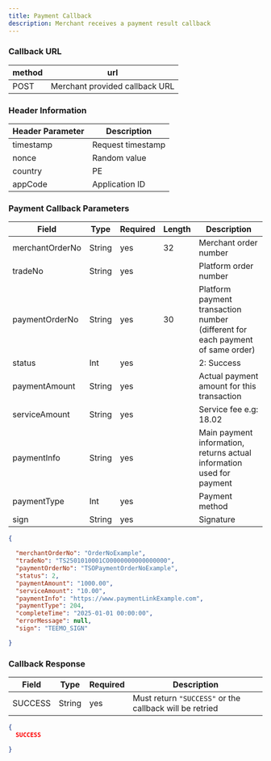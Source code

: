 ```yaml
---
title: Payment Callback
description: Merchant receives a payment result callback
---
```


### Callback URL

| method | url                            |
| ------ | ------------------------------ |
| POST   | Merchant provided callback URL |

### Header Information

| Header Parameter | Description       |
| ---------------- |-------------------|
| timestamp        | Request timestamp |
| nonce            | Random value      |
| country          | PE                |
| appCode          | Application ID    |

### Payment Callback Parameters

| Field           | Type   | Required | Length | Description                                                                    |
| --------------- | ------ | -------- | ------ | ------------------------------------------------------------------------------ |
| merchantOrderNo | String | yes      | 32     | Merchant order number                                                          |
| tradeNo         | String | yes      |        | Platform order number                                                          |
| paymentOrderNo  | String | yes      | 30     | Platform payment transaction number (different for each payment of same order) |
| status          | Int    | yes      |        | 2: Success                                                                     |
| paymentAmount   | String | yes      |        | Actual payment amount for this transaction                                     |
| serviceAmount   | String | yes      |        | Service fee e.g: 18.02                                                         |
| paymentInfo     | String | yes      |        | Main payment information, returns actual information used for payment          |
| paymentType     | Int    | yes      |        | Payment method                                                                 |
| sign            | String | yes      |        | Signature                                                                      |


```json title= Request Example
{

  "merchantOrderNo": "OrderNoExample",
  "tradeNo": "TS2501010001CO0000000000000000",
  "paymentOrderNo": "TSOPaymentOrderNoExample",
  "status": 2,
  "paymentAmount": "1000.00",
  "serviceAmount": "10.00",
  "paymentInfo": "https://www.paymentLinkExample.com",
  "paymentType": 204,
  "completeTime": "2025-01-01 00:00:00",
  "errorMessage": null,
  "sign": "TEEMO_SIGN"

}
```


### Callback Response

| Field   | Type   | Required | Description                                             |
| ------- | ------ | -------- | ------------------------------------------------------- |
| SUCCESS | String | yes      | Must return `"SUCCESS"` or the callback will be retried |

```json title= Request Example
{
  SUCCESS

}
```